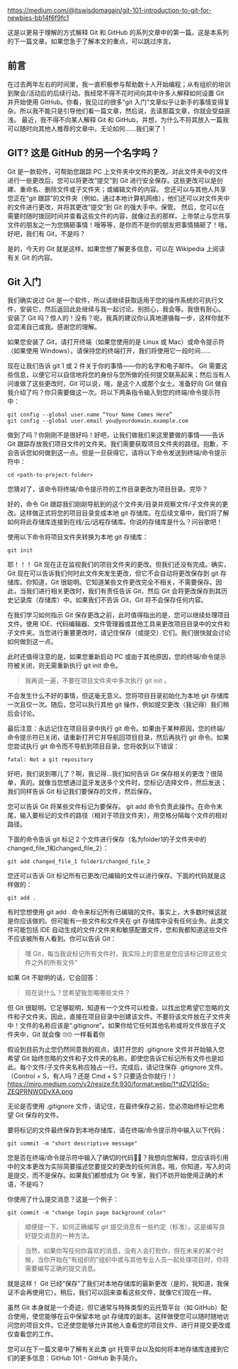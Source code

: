 https://medium.com/@itswisdomagain/git-101-introduction-to-git-for-newbies-bb14f6f9fc1

这是以更易于理解的方式解释 Git 和 GitHub 的系列文章中的第一篇。这是本系列的下一篇文章。如果您急于了解本文的重点，可以跳过序言。

## 前言
在过去两年左右的时间里，我一直积极参与帮助数十人开始编程；从有组织的培训到聚会/活动后的后续行动。我经常不得不花时间向其中许多人解释如何设置 Git 并开始使用 GitHub。你看，我见过的很多“git 入门”文章似乎让新手的事情变得复杂。所以我不能只是引导他们看一篇文章，然后说，去读那篇文章，你就会受益匪浅。
最近，我不得不向某人解释 Git 和 GitHub，并想，为什么不将其放入一篇我可以随时向其他人推荐的文章中。无论如何……我们来了！
## GIT? 这是 GitHub 的另一个名字吗？
Git 是一款软件，可帮助您跟踪 PC 上文件夹中文件的更改。对此文件夹中的文件进行一些更改后，您可以将更改“提交”到 Git 进行安全保存。这些更改可以是创建、重命名、删除文件或子文件夹；或编辑文件的内容。
您还可以与其他人共享您正在“git 跟踪”的文件夹（例如，通过本地计算机网络），他们还可以对文件夹中的文件进行更改，并将其更改“提交”到 Git 的强大手中。保管。
然后，您可以在需要时随时拨回时间并查看这些文件的内容，就像过去的那样。上帝禁止与您共享文件的朋友之一为您搞砸事情！哦等等，是你而不是你的朋友把事情搞砸了！哦，好吧，我们有 Git，不是吗？

是的，今天的 Git 就是这样。如果您想了解更多信息，可以在 Wikipedia 上阅读有关 Git 的内容。

## Git 入门
我们确实说过 Git 是一个软件，所以请继续获取适用于您的操作系统的可执行文件，安装它，然后返回此处继续与我一起讨论。别担心，我会等。我很有耐心。
安装了 Git 吗？惊人的！没有？呃，我真的建议你认真地遵循每一步，这样你就不会混淆自己或我。感谢您的理解。

如果您安装了 Git，请打开终端（如果您使用的是 Linux 或 Mac）或命令提示符（如果使用 Windows）。请保持您的终端打开，我们将使用它一段时间......

现在让我们告诉 git 1 或 2 件关于你的事情——你的名字和电子邮件。 Git 需要这些信息，以便它可以自信地将您的身份与您所做的任何提交联系起来；然后当有人问谁做了这些更改时，Git 可以说，哦，是这个人或那个女士。准备好向 Git 做自我介绍了吗？你只需要做这一次。将以下两条指令输入到您的终端/命令提示符中：
```
git config --global user.name “Your Name Comes Here”
git config --global user.email you@yourdomain.example.com
```
做到了吗？你刚刚不是很好吗！好吧，让我们做我们来这里要做的事情——告诉 Git 跟踪存放我们项目文件的文件夹。我们需要获取项目文件夹的路径。抱歉，不会告诉您如何做到这一点。但是一旦获得它，请将以下命令发送到终端/命令提示符中：
```
cd <path-to-project-folder>
```
您猜对了，该命令将终端/命令提示符的工作目录更改为项目目录。完毕？

好的，命令 Git 跟踪我们刚刚导航到的这个文件夹/目录并观察文件/子文件夹的更改。这样做正式将您的项目目录变成本地 git 存储库。在后续文章中，我们将了解如何将此存储库连接到在线/云/远程存储库。你说的存储库是什么？问谷歌吧！

使用以下命令将项目文件夹转换为本地 git 存储库：
``` 
git init
```
耶！！！ Git 现在正在监视我们的项目文件夹的更改。但我们还没有完成。确实，Git 现在可以告诉我们何时此文件夹发生更改，但它不会自动将更改保存到 git 存储库。你知道，Git 很聪明。它知道某些文件更改完全不相关，不需要保存。因此，当我们进行相关更改时，我们有责任告诉 Git，然后 Git 会将更改保存到其历史记录库（存储库）中。如果我们不告诉 Git，Git 将不会保存任何内容。

在我们学习如何指示 Git 保存更改之前，此时值得指出的是，您可以继续处理项目文件。使用 IDE、代码编辑器、文件管理器或其他工具来更改项目目录中的文件和子文件夹。当您进行重要更改时，请记住保存（或提交）它们。我们很快就会讨论如何做到这一点。

此时还值得注意的是，如果您重新启动 PC 或由于其他原因，您的终端/命令提示符被关闭，则无需重新执行 git init 命令。

> 我再说一遍，不要在项目文件夹中多次执行 git init 。

不会发生什么不好的事情，但这毫无意义。您将项目目录初始化为本地 git 存储库一次且仅一次。随后，您可以执行其他 git 操作，例如提交更改（我记得）我们稍后会讨论。

最后注意：永远记住在项目目录中执行 git 命令。如果由于某种原因，您的终端/命令提示符已关闭，请重新打开它并导航回项目目录，然后再执行 git 命令。如果您尝试执行 git 命令而不导航到项目目录，您将收到以下错误：
```
fatal: Not a git repository
```
好吧，我们说到哪儿了？啊，我记得...我们如何告诉 Git 保存相关的更改？很简单，真的。就像当您想通过蓝牙发送多个文件时，您标记/选择文件，然后发送；我们同样告诉 Git 标记我们要保存的文件，然后保存。

您可以告诉 Git 将某些文件标记为要保存。 git add 命令负责此操作。在命令末尾，输入要标记的文件的路径（相对于项目文件夹），用空格分隔每个文件的相对路径。

下面的命令告诉 git 标记 2 个文件进行保存（名为folder1的子文件夹中的changed_file_1和changed_file_2）：
```
git add changed_file_1 folder1/changed_file_2
```

您还可以告诉 Git 标记所有已更改/已编辑的文件以进行保存。下面的代码就是这样做的：
```
git add .
```

有时您想使用 git add . 命令来标记所有已编辑的文件。事实上，大多数时候这就是你应该做的。但可能有一些文件和文件夹在 git 存储库中没有任何业务。此类文件可能包括 IDE 自动生成的文件/文件夹和敏感配置文件，您和我都知道这些文件不应该被所有人看到。你可以告诉 Git：

> 嘿 Git，每当我说标记所有文件时，我实际上的意思是您应该标记除这些文件之外的所有文件”

如果 Git 不聪明的话，它会回答：

> 现在说什么？您希望我忽略哪些文件？

但 Git 很聪明。它足够聪明，知道有一个文件可以检查，以找出您希望它忽略的文件和子文件夹。因此，直接在项目目录中创建该文件。不要将该文件放在子文件夹中！文件的名称应该是“.gitignore”。如果你给它任何其他名称或将文件放在子文件夹中，Git 就会像 🙄🙄 一样看着你

假设到目前为止您仍然同意我的观点，请打开您的 .gitignore 文件并开始输入您希望 Git 始终忽略的文件和子文件夹的名称，即使您告诉它标记所有文件也是如此。每个文件/子文件夹名称应独占一行。完成后，请记住保存 .gitignore 文件。 （Control + S，有人吗？还是 Cmd + S？只要适合你就行！）
https://miro.medium.com/v2/resize:fit:930/format:webp/1*dZVl2IjSo-ZEQPRNWODyXA.png

无论是否使用 .gitignore 文件，请记住，在最终保存之前，您必须始终标记您希望 Git 保存的文件。

要将标记的文件最终保存到本地存储库，请在终端/命令提示符中输入以下代码：
```
git commit -m "short descriptive message"
```
您是否在终端/命令提示符中输入了确切的代码🤦‍♂️？我想向您解释，您应该将引用中的文本更改为实际简要描述您要提交的更改的任何消息。哦，你知道，写入的词是提交，而不是保存。如果我们都想成为 Git 专家，我们不妨开始使用正确的术语，不是吗？

你使用了什么提交消息？这是一个例子：

```
git commit -m "change login page background color"
```

> 顺便提一下，如何正确编写 git 提交消息有一些约定（标准）。这是编写良好提交消息的一种方法。

> 当然，如果你写任何你喜欢的消息，没有人会打败你，但在未来的某个时候，当你开始在“有组织的”组织中或与其他专业人员一起处理项目时，你将需要编写正确的提交消息。

就是这样！ Git 已经“保存”了我们对本地存储库的最新更改（是的，我知道，我保证不会再使用它）。稍后，我们可以回来查看这些文件，就像它们现在一样。

虽然 Git 本身就是一个奇迹，但它通常与特殊类型的云托管平台（如 GitHub）配合使用，使您能够在云中保留本地 git 存储库的副本。这样做使您可以随时随地访问您的项目文件。它还使您能够允许其他人查看您的项目文件、进行并提交更改或仅查看您的工作。

您可以在下一篇文章中了解有关此类 git 托管平台以及如何将本地存储库连接到它们的更多信息：GitHub 101 - GitHub 新手简介。

